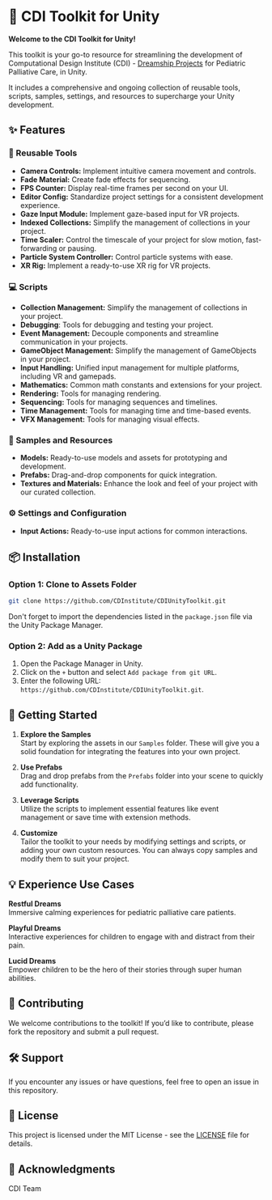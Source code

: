 # 🚀 CDI Toolkit for Unity
**Welcome to the CDI Toolkit for Unity!**  

This toolkit is your go-to resource for streamlining the development of Computational Design Institute (CDI) -
[Dreamship Projects](https://www.dreamship.live/) for Pediatric Palliative Care, in Unity.

It includes a comprehensive and ongoing collection of reusable tools, scripts, samples, settings, and resources to
supercharge your Unity development.

## ✨ Features

### 🔧 Reusable Tools
- **Camera Controls:** Implement intuitive camera movement and controls.
- **Fade Material:** Create fade effects for sequencing.
- **FPS Counter:** Display real-time frames per second on your UI.
- **Editor Config:** Standardize project settings for a consistent development experience.
- **Gaze Input Module:** Implement gaze-based input for VR projects.
- **Indexed Collections:** Simplify the management of collections in your project.
- **Time Scaler:** Control the timescale of your project for slow motion, fast-forwarding or pausing.
- **Particle System Controller:** Control particle systems with ease.
- **XR Rig:** Implement a ready-to-use XR rig for VR projects.

### 💻 Scripts
- **Collection Management:** Simplify the management of collections in your project.
- **Debugging**: Tools for debugging and testing your project.
- **Event Management:** Decouple components and streamline communication in your projects.
- **GameObject Management:** Simplify the management of GameObjects in your project.
- **Input Handling:** Unified input management for multiple platforms, including VR and gamepads.
- **Mathematics:** Common math constants and extensions for your project.
- **Rendering:** Tools for managing rendering.
- **Sequencing:** Tools for managing sequences and timelines.
- **Time Management:** Tools for managing time and time-based events.
- **VFX Management:** Tools for managing visual effects.

### 🎨 Samples and Resources
- **Models:** Ready-to-use models and assets for prototyping and development.
- **Prefabs:** Drag-and-drop components for quick integration.
- **Textures and Materials:** Enhance the look and feel of your project with our curated collection.

### ⚙️ Settings and Configuration
- **Input Actions:** Ready-to-use input actions for common interactions.

## 📦 Installation
### Option 1: Clone to Assets Folder
```bash
git clone https://github.com/CDInstitute/CDIUnityToolkit.git
```
Don't forget to import the dependencies listed in the `package.json` file via the Unity Package Manager.

### Option 2: Add as a Unity Package
1. Open the Package Manager in Unity.
2. Click on the `+` button and select `Add package from git URL`.
3. Enter the following URL:
`https://github.com/CDInstitute/CDIUnityToolkit.git`.

## 🚀 Getting Started
1. **Explore the Samples**  
Start by exploring the assets in our `Samples` folder. These will give you a solid foundation for integrating the
features into your own project.


2. **Use Prefabs**  
   Drag and drop prefabs from the `Prefabs` folder into your scene to quickly add functionality.


3. **Leverage Scripts**  
Utilize the scripts to implement essential features like event management or save time with extension methods.


4. **Customize**  
Tailor the toolkit to your needs by modifying settings and scripts, or adding your own custom resources.
You can always copy samples and modify them to suit your project.

## 💡 Experience Use Cases
**Restful Dreams**<br>
Immersive calming experiences for pediatric palliative care patients.<br>

**Playful Dreams**<br>
Interactive experiences for children to engage with and distract from their pain.<br>

**Lucid Dreams**<br>
Empower children to be the hero of their stories through super human abilities.

## 🤝 Contributing
We welcome contributions to the toolkit! If you’d like to contribute, please fork the repository and submit a pull request.

## 🛠️ Support
If you encounter any issues or have questions, feel free to open an issue in this repository.

## 📄 License
This project is licensed under the MIT License - see the [LICENSE](LICENSE.md) file for details.

## 🌟 Acknowledgments
CDI Team